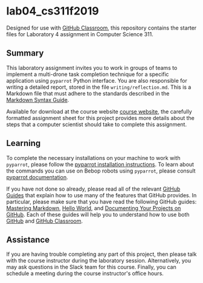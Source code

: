 # lab04_cs311f2019

Designed for use with [GitHub Classroom](https://classroom.github.com/), this
repository contains the starter files for Laboratory 4 assignment in Computer Science 311.

## Summary
This laboratory assignment invites you to work in groups of teams to implement a
multi-drone task completion technique for a specific application using `pyparrot`
Python interface. You are also responsible for writing a detailed report,
stored in the file `writing/reflection.md`. This is a Markdown file that must
adhere to the standards described in the [Markdown Syntax
Guide](https://guides.github.com/features/mastering-markdown/).

Available for download at the course website [course
website](http://www.cs.allegheny.edu/sites/jjumadinova/teaching/311/labs.html),
the carefully formatted assignment sheet for this project provides more details
about the steps that a computer scientist should take to complete this
assignment.

## Learning
To complete the necessary  installations on your machine to work with `pyparrot`, please follow the [pyparrot installation instructions](https://pyparrot.readthedocs.io/en/latest/installation.html). To learn about the commands you can use on Bebop robots using `pyparrot`, please consult [pyparrot documentation](https://pyparrot.readthedocs.io/en/latest/bebopcommands.html).

If you have not done so already, please read all of the relevant [GitHub
Guides](https://guides.github.com/) that explain how to use many of the features
that GitHub provides. In particular, please make sure that you have read the
following GitHub guides: [Mastering
Markdown](https://guides.github.com/features/mastering-markdown/), [Hello
World](https://guides.github.com/activities/hello-world/), and [Documenting Your
Projects on GitHub](https://guides.github.com/features/wikis/). Each of these
guides will help you to understand how to use both [GitHub](http://github.com) and
[GitHub Classroom](https://classroom.github.com/).

## Assistance

If you are having trouble completing any part of this project, then please talk
with  the course instructor during the laboratory
session. Alternatively, you may ask questions in the Slack team for this
course. Finally, you can schedule a meeting during the course instructor's
office hours.
